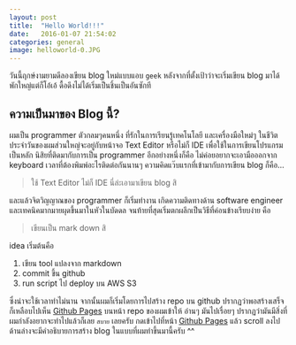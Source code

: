```yaml
---
layout: post
title:  "Hello World!!!"
date:   2016-01-07 21:54:02
categories: general
image: helloworld-0.JPG
---
```


วันนี้ฤกษ์งามยามดีลองเขียน blog ใหม่แบบแอบ `geek` หลังจากที่ตั้งเป้าว่าจะเริ่มเขียน blog มาได้พักใหญ่แต่ก็โอ้เอ้ ดื้อดึงไม่ได้เริ่มเป็นชิ้นเป็นอันซักที
<!--more-->

## ความเป็นมาของ Blog นี้?
ผมเป็น programmer ตัวกลมๆคนหนึ่ง ที่รักในการเรียนรู้เทคโนโลยี และเครื่องมือใหม่ๆ ในชีวิตประจำวันของผมส่วนใหญ่จะอยู่กับหน้าจอ Text Editor หรือไม่ก็ IDE เพื่อใช้ในการเขียนโปรแกรมเป็นหลัก
นิสิยที่ติดมากับการเป็น programmer อีกอย่างหนึ่งก็คือ ไม่ค่อยอยากจะเอามือออกจาก keyboard เวลาที่ต้องพิมพ์อะไรติดต่อกันนานๆ ความคิดแว๊บแรกที่เข้ามากับการเขียน blog ก็คือ...

> ใช้ Text Editor ไม่ก็ IDE นี่ล่ะเอามาเขียน blog สิ

และแล้วจิตวิญญาณของ programmer ก็เริ่มทำงาน เกิดความติดทางด้าน software engineer และเทคนิคมากมายผุดขึ้นมาในหัวในบัดดล จนท้ายที่สุดเริ่มตกผลึกเป็นวิธีที่ค่อนข้างเรียบง่าย คือ

> เขียนเป็น mark down สิ

idea เริ่มต้นคือ

1. เขียน tool แปลงจาก markdown
2. commit ขึ้น github 
3. run script ไป deploy บน AWS S3 

ซึ่งน่าจะใช้เวลาทำไม่นาน จากนั้นผมก็เริ่มโดยการไปสร้าง repo บน github ปรากฏว่าพอสร้างเสร็จก็เหลือบไปเห็น [Github Pages] บนหน้า repo ของผมเข้าให้ อ่านๆ มันไปเรื่อยๆ ปรากฏว่ามันมีสิ่งที่ผมกำลังอยากจะทำไปแล้วก็เลย `สบาย` เลยครับ
กดเข้าไปที่หน้า [Github Pages] แล้ว scroll ลงไปด้านล่างจะมีคำอธิบายการสร้าง blog ในแบบที่ผมทำขึ้นมานี้ครับ ^^

[wordpress]:   https://wordpress.com
[blogger]:   https://www.blogger.com
[Github Pages]:   https://pages.github.com/
